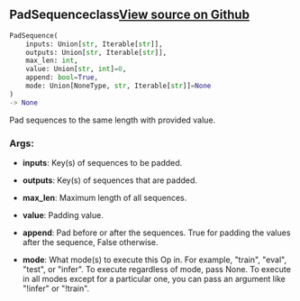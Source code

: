 ## PadSequence<span class="tag">class</span><a class="sourcelink" href=https://github.com/fastestimator/fastestimator/blob/r1.1/fastestimator/op/numpyop/univariate/pad_sequence.py/#L24-L71>View source on Github</a>
```python
PadSequence(
	inputs: Union[str, Iterable[str]],
	outputs: Union[str, Iterable[str]],
	max_len: int,
	value: Union[str, int]=0,
	append: bool=True,
	mode: Union[NoneType, str, Iterable[str]]=None
)
-> None
```
Pad sequences to the same length with provided value.


<h3>Args:</h3>


* **inputs**: Key(s) of sequences to be padded.

* **outputs**: Key(s) of sequences that are padded.

* **max_len**: Maximum length of all sequences.

* **value**: Padding value.

* **append**: Pad before or after the sequences. True for padding the values after the sequence, False otherwise.

* **mode**: What mode(s) to execute this Op in. For example, "train", "eval", "test", or "infer". To execute regardless of mode, pass None. To execute in all modes except for a particular one, you can pass an argument like "!infer" or "!train".

